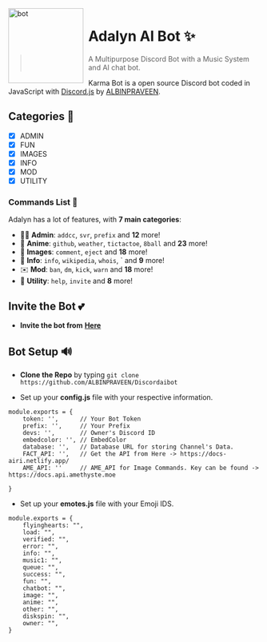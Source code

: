 <img width="150" height="150" align="left" style="float: left; margin: 0 10px 0 0;" alt="bot" src="https://images.hdqwalls.com/wallpapers/neon-bot-ck.jpg?size=1024"> 

# Adalyn AI Bot ✨



>  A Multipurpose Discord Bot with a Music System and AI chat bot.

Karma Bot is a open source Discord bot coded in JavaScript with [Discord.js](https://discord.js.org) by [ALBINPRAVEEN](https://github.com/ALBINPRAVEEN).  

## Categories 📑
- [x] ADMIN
- [x] FUN
- [x] IMAGES
- [x] INFO
- [X] MOD
- [X] UTILITY

### Commands List 💫 

Adalyn has a lot of features, with **7 main categories**:

*   👩‍💼 **Admin**: `addcc`, `svr`, `prefix` and **12** more! 
*   🚓 **Anime**: `github`, `weather`, `tictactoe`, `8ball` and **23** more! 
*   🤖 **Images**: `comment`, `eject` and **18** more! 
*   👻 **Info**: `info`, `wikipedia`, `whois`, ` and **9** more!
*   ✉️ **Mod**: `ban`, `dm`, `kick`, `warn` and **18** more!
*   👑 **Utility**: `help`, `invite`  and **8** more!

## Invite the Bot 💕
* **Invite the bot from**  **[Here](https://discordapp.com/oauth2/authorize?client_id=882437215140081735&permissions=8&scope=bot)**


## Bot Setup  🔊
* **Clone the Repo** by typing ``git clone https://github.com/ALBINPRAVEEN/Discordaibot``

* Set up your **config.js** file with your respective information.
```
module.exports = {
    token: '',      // Your Bot Token
    prefix: '',     // Your Prefix
    devs: '',       // Owner's Discord ID
    embedcolor: '', // EmbedColor
    database: '',   // Database URL for storing Channel's Data.
    FACT_API: '',   // Get the API from Here -> https://docs-airi.netlify.app/
    AME_API: ''     // AME_API for Image Commands. Key can be found -> https://docs.api.amethyste.moe

}
```
* Set up your **emotes.js** file with your Emoji IDS.
```
module.exports = {
    flyinghearts: "",
    load: "",
    verified: "",
    error: "",
    info: "",
    music1: "",
    queue: "",
    success: "",
    fun: "",
    chatbot: "",
    image: "",
    anime: "",
    other: "",
    diskspin: "",
    owner: "",
}
```
